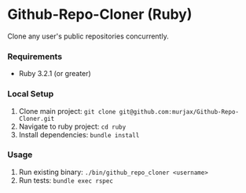 # Github-Repo-Cloner (Ruby)

Clone any user's public repositories concurrently.

### Requirements
 - Ruby 3.2.1 (or greater)

### Local Setup
1. Clone main project: `git clone git@github.com:murjax/Github-Repo-Cloner.git`
2. Navigate to ruby project: `cd ruby`
3. Install dependencies: `bundle install`

### Usage
1. Run existing binary: `./bin/github_repo_cloner <username>`
2. Run tests: `bundle exec rspec`
